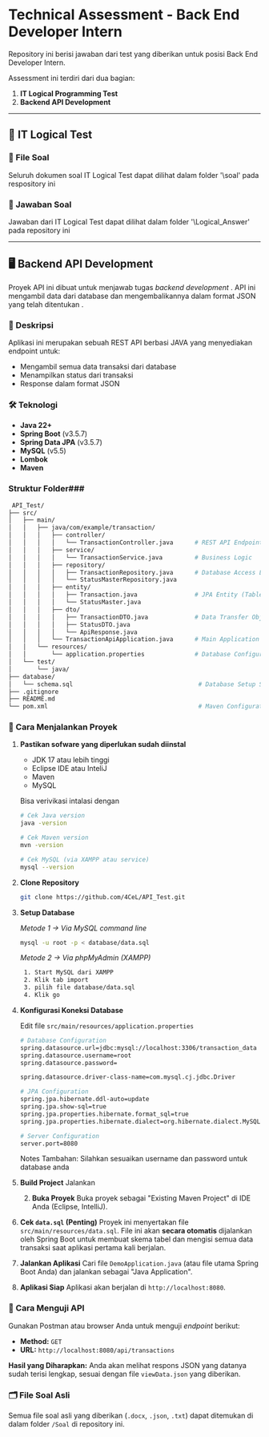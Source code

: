 # Technical Assessment - Back End Developer Intern

Repository ini berisi jawaban dari test yang diberikan untuk posisi Back End Developer Intern.

Assessment ini terdiri dari dua bagian:
1.  **IT Logical Programming Test**
2.  **Backend API Development**

---
## 🧠 IT Logical Test

### 📁 File Soal
Seluruh dokumen soal IT Logical Test dapat dilihat dalam folder '\soal' pada respository ini

### 📄 Jawaban Soal
Jawaban dari IT Logical Test dapat dilihat dalam folder '\Logical_Answer' pada repository ini

---

## 🖥️ Backend API Development

Proyek API ini dibuat untuk menjawab tugas *backend development* . API ini mengambil data dari database dan mengembalikannya dalam format JSON yang telah ditentukan .

### 📖 Deskripsi
Aplikasi ini merupakan sebuah REST API berbasi JAVA yang menyediakan endpoint untuk:
* Mengambil semua data transaksi dari database
* Menampilkan status dari transaksi
* Response dalam format JSON

### 🛠️ Teknologi
* **Java 22+**
* **Spring Boot** (v3.5.7)
* **Spring Data JPA** (v3.5.7)
* **MySQL** (v5.5)
* **Lombok**
* **Maven**

### Struktur Folder###
   ```bash
    API_Test/
├── src/
│   ├── main/
│   │   ├── java/com/example/transaction/
│   │   │   ├── controller/
│   │   │   │   └── TransactionController.java      # REST API Endpoints
│   │   │   ├── service/
│   │   │   │   └── TransactionService.java         # Business Logic
│   │   │   ├── repository/
│   │   │   │   ├── TransactionRepository.java      # Database Access Layer
│   │   │   │   └── StatusMasterRepository.java
│   │   │   ├── entity/
│   │   │   │   ├── Transaction.java                # JPA Entity (Table Model)
│   │   │   │   └── StatusMaster.java
│   │   │   ├── dto/
│   │   │   │   ├── TransactionDTO.java             # Data Transfer Object
│   │   │   │   ├── StatusDTO.java
│   │   │   │   └── ApiResponse.java
│   │   │   └── TransactionApiApplication.java      # Main Application
│   │   └── resources/
│   │       └── application.properties              # Database Configuration
│   └── test/
│       └── java/
├── database/
│   └── schema.sql                                   # Database Setup Script
├── .gitignore
├── README.md
└── pom.xml                                          # Maven Configuration
   ```

### 🚀 Cara Menjalankan Proyek

1. **Pastikan sofware yang diperlukan sudah diinstal**
    * JDK 17 atau lebih tinggi
    * Eclipse IDE atau InteliJ
    * Maven
    * MySQL

   Bisa verivikasi intalasi dengan
    ```bash
   # Cek Java version
   java -version

   # Cek Maven version
   mvn -version

   # Cek MySQL (via XAMPP atau service)
   mysql --version
   ```

2.  **Clone Repository**
    ```bash
    git clone https://github.com/4CeL/API_Test.git
    ```

3. **Setup Database**
   
   *Metode 1 -> Via MySQL command line*
    ```bash
    mysql -u root -p < database/data.sql
    ```
   *Metode 2 -> Via phpMyAdmin (XAMPP)*
   ```bash
    1. Start MySQL dari XAMPP
    2. Klik tab import
    3. pilih file database/data.sql
    4. Klik go
    ```
4. **Konfigurasi Koneksi Database**

   Edit file `src/main/resources/application.properties`
    ```bash
    # Database Configuration
   spring.datasource.url=jdbc:mysql://localhost:3306/transaction_data
   spring.datasource.username=root
   spring.datasource.password=

   spring.datasource.driver-class-name=com.mysql.cj.jdbc.Driver

   # JPA Configuration
   spring.jpa.hibernate.ddl-auto=update
   spring.jpa.show-sql=true
   spring.jpa.properties.hibernate.format_sql=true
   spring.jpa.properties.hibernate.dialect=org.hibernate.dialect.MySQLDialect

   # Server Configuration
   server.port=8080
    ```
   Notes Tambahan:
   Silahkan sesuaikan username dan password untuk database anda

5. **Build Project**
   Jalankan 
   
   2.  **Buka Proyek**
    Buka proyek sebagai "Existing Maven Project" di IDE Anda (Eclipse, IntelliJ).

7.  **Cek `data.sql` (Penting)**
    Proyek ini menyertakan file `src/main/resources/data.sql`. File ini akan **secara otomatis** dijalankan oleh Spring Boot untuk membuat skema tabel dan mengisi semua data transaksi saat aplikasi pertama kali berjalan.

8.  **Jalankan Aplikasi**
    Cari file `DemoApplication.java` (atau file utama Spring Boot Anda) dan jalankan sebagai "Java Application".

9.  **Aplikasi Siap**
    Aplikasi akan berjalan di `http://localhost:8080`.

### 🧪 Cara Menguji API

Gunakan Postman atau browser Anda untuk menguji *endpoint* berikut:

* **Method:** `GET` 
* **URL:** `http://localhost:8080/api/transactions`

**Hasil yang Diharapkan:**
Anda akan melihat respons JSON yang datanya sudah terisi lengkap, sesuai dengan file `viewData.json` yang diberikan.

### 🗂️ File Soal Asli

Semua file soal asli yang diberikan (`.docx`, `.json`, `.txt`) dapat ditemukan di dalam folder `/Soal` di repository ini.
